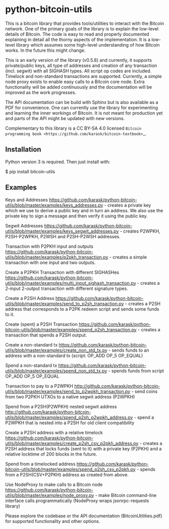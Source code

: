python-bitcoin-utils
====================

This is a bitcoin library that provides tools/utilities to interact with the Bitcoin network. One of the primary goals of the library is to explain the low-level details of Bitcoin. The code is easy to read and properly documented explaining in detail all the thorny aspects of the implementation. It is a low-level library which assumes some high-level understanding of how Bitcoin works. In the future this might change.

This is an early version of the library (v0.5.8) and currently, it supports private/public keys, all type of addresses and creation of any transaction (incl. segwit) with all SIGHASH types. All script op codes are included. Timelock and non-standard transactions are supported. Currently, a simple node proxy exists to enable easy calls to a Bitcoin core node. Extra functionality will be added continuously and the documentation will be improved as the work progresses.

The API documentation can be build with Sphinx but is also available as a PDF for convenience. One can currently use the library for experimenting and learning the inner workings of Bitcoin. It is not meant for production yet and parts of the API might be updated with new versions.

Complementary to this library is a CC BY-SA 4.0 licensed `Bitcoin programming book <https://github.com/karask/bitcoin-textbook>`_.


Installation
------------
Python version 3 is required. Then just install with:

$ pip install bitcoin-utils

Examples
--------
Keys and Addresses
  https://github.com/karask/python-bitcoin-utils/blob/master/examples/keys_addresses.py - creates a private key which we use to derive a public key and in turn an address. We also use the private key to sign a message and then verify it using the public key. 

Segwit Addresses
  https://github.com/karask/python-bitcoin-utils/blob/master/examples/keys_segwit_addresses.py - creates P2WPKH, P2SH-P2WPKH, P2WSH and P2SH-P2WSH addresses.

Transaction with P2PKH input and outputs
  https://github.com/karask/python-bitcoin-utils/blob/master/examples/p2pkh_transaction.py - creates a simple transaction with one input and two outputs.

Create a P2PKH Transaction with different SIGHASHes
  https://github.com/karask/python-bitcoin-utils/blob/master/examples/multi_input_sighash_transaction.py - creates a 2-input 2-output transaction with different signature types.

Create a P2SH Address 
  https://github.com/karask/python-bitcoin-utils/blob/master/examples/send_to_p2sh_transaction.py - creates a P2SH address that corresponds to a P2PK redeem script and sends some funds to it.

Create (spent) a P2SH Transaction
  https://github.com/karask/python-bitcoin-utils/blob/master/examples/spend_p2sh_transaction.py - creates a transaction that spends a P2SH output.

Create a non-standard tx
  https://github.com/karask/python-bitcoin-utils/blob/master/examples/create_non_std_tx.py - sends funds to an address with a non-standard tx (script: OP_ADD OP_5 OP_EQUAL)

Spend a non-standard tx
  https://github.com/karask/python-bitcoin-utils/blob/master/examples/spend_non_std_tx.py - spends funds from script OP_ADD OP_5 OP_EQUAL 

Transaction to pay to a P2WPKH
  http://github.com/karask/python-bitcoin-utils/blob/master/examples/send_to_p2wpkh_transaction.py - send coins from two P2PKH UTXOs to a native segwit address (P2WPKH)

Spend from a P2SH(P2WPKH) nested segwit address
   http://github.com/karask/python-bitcoin-utils/blob/master/examples/spend_p2sh_p2wpkh_address.py - spend a P2WPKH that is nested into a P2SH for old client compatibility

Create a P2SH address with a relative timelock
  https://github.com/karask/python-bitcoin-utils/blob/master/examples/create_p2sh_csv_p2pkh_address.py - creates a P2SH address that locks funds (sent to it) with a private key (P2PKH) and a relative locktime of 200 blocks in the future.

Spend from a timelocked address
  https://github.com/karask/python-bitcoin-utils/blob/master/examples/spend_p2sh_csv_p2pkh.py - spends from a P2SH(CSV+P2PKH) address as created from above.

Use NodeProxy to make calls to a Bitcoin node
  https://github.com/karask/python-bitcoin-utils/blob/master/examples/node_proxy.py - make Bitcoin command-line interface calls programmatically (NodeProxy wraps jsonrpc-requests library)

Please explore the codebase or the API documentation (BitcoinUtilities.pdf) for supported functionality and other options.

